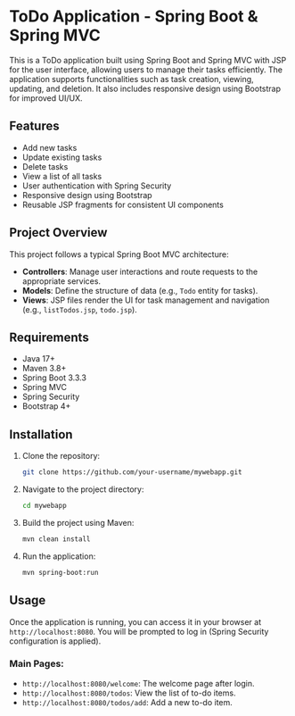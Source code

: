 
# ToDo Application - Spring Boot & Spring MVC

This is a ToDo application built using Spring Boot and Spring MVC with JSP for the user interface, allowing users to manage their tasks efficiently. The application supports functionalities such as task creation, viewing, updating, and deletion. It also includes responsive design using Bootstrap for improved UI/UX.

## Features
- Add new tasks
- Update existing tasks
- Delete tasks
- View a list of all tasks
- User authentication with Spring Security
- Responsive design using Bootstrap
- Reusable JSP fragments for consistent UI components

## Project Overview

This project follows a typical Spring Boot MVC architecture:
- **Controllers**: Manage user interactions and route requests to the appropriate services.
- **Models**: Define the structure of data (e.g., `Todo` entity for tasks).
- **Views**: JSP files render the UI for task management and navigation (e.g., `listTodos.jsp`, `todo.jsp`).

## Requirements
- Java 17+
- Maven 3.8+
- Spring Boot 3.3.3
- Spring MVC
- Spring Security
- Bootstrap 4+

## Installation

1. Clone the repository:
   ```bash
   git clone https://github.com/your-username/mywebapp.git
   ```

2. Navigate to the project directory:
   ```bash
   cd mywebapp
   ```

3. Build the project using Maven:
   ```bash
   mvn clean install
   ```

4. Run the application:
   ```bash
   mvn spring-boot:run
   ```

## Usage

Once the application is running, you can access it in your browser at `http://localhost:8080`. You will be prompted to log in (Spring Security configuration is applied).

### Main Pages:
- `http://localhost:8080/welcome`: The welcome page after login.
- `http://localhost:8080/todos`: View the list of to-do items.
- `http://localhost:8080/todos/add`: Add a new to-do item.

